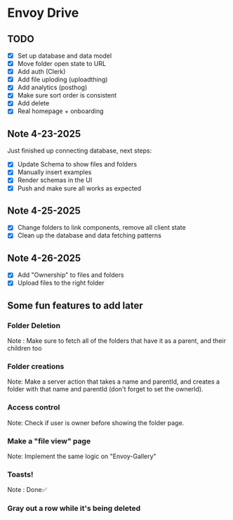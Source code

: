 # Envoy Drive

## TODO

- [x] Set up database and data model
- [x] Move folder open state to URL
- [x] Add auth (Clerk)
- [x] Add file uploding (uploadthing)
- [x] Add analytics (posthog)
- [x] Make sure sort order is consistent
- [x] Add delete
- [x] Real homepage + onboarding

## Note 4-23-2025

Just finished up connecting database, next steps:

- [x] Update Schema to show files and folders
- [x] Manually insert examples
- [x] Render schemas in the UI
- [x] Push and make sure all works as expected

## Note 4-25-2025

- [x] Change folders to link components, remove all client state
- [x] Clean up the database and data fetching patterns

## Note 4-26-2025

- [x] Add "Ownership" to files and folders
- [x] Upload files to the right folder

## Some fun features to add later

### Folder Deletion

Note : Make sure to fetch all of the folders that have it as a parent, and their children too

### Folder creations

Note: Make a server action that takes a name and parentId, and creates a folder with that name and parentId (don't forget to set the ownerId).

### Access control

Note: Check if user is owner before showing the folder page.

### Make a "file view" page

Note: Implement the same logic on "Envoy-Gallery"

### Toasts!

Note : Done✅

### Gray out a row while it's being deleted
